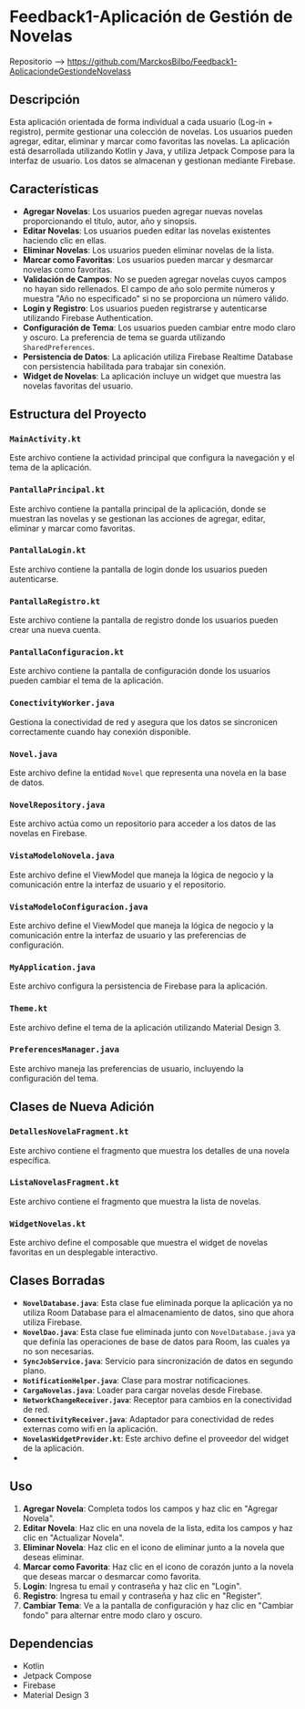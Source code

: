 # Feedback1-Aplicación de Gestión de Novelas

Repositorio --> https://github.com/MarckosBilbo/Feedback1-AplicaciondeGestiondeNovelass

## Descripción

Esta aplicación orientada de forma individual a cada usuario (Log-in + registro), permite gestionar una colección de novelas. Los usuarios pueden agregar, editar, eliminar y marcar como favoritas las novelas. La aplicación está desarrollada utilizando Kotlin y Java, y utiliza Jetpack Compose para la interfaz de usuario. Los datos se almacenan y gestionan mediante Firebase.

## Características

- **Agregar Novelas**: Los usuarios pueden agregar nuevas novelas proporcionando el título, autor, año y sinopsis.
- **Editar Novelas**: Los usuarios pueden editar las novelas existentes haciendo clic en ellas.
- **Eliminar Novelas**: Los usuarios pueden eliminar novelas de la lista.
- **Marcar como Favoritas**: Los usuarios pueden marcar y desmarcar novelas como favoritas.
- **Validación de Campos**: No se pueden agregar novelas cuyos campos no hayan sido rellenados. El campo de año solo permite números y muestra "Año no especificado" si no se proporciona un número válido.
- **Login y Registro**: Los usuarios pueden registrarse y autenticarse utilizando Firebase Authentication.
- **Configuración de Tema**: Los usuarios pueden cambiar entre modo claro y oscuro. La preferencia de tema se guarda utilizando `SharedPreferences`.
- **Persistencia de Datos**: La aplicación utiliza Firebase Realtime Database con persistencia habilitada para trabajar sin conexión.
- **Widget de Novelas**: La aplicación incluye un widget que muestra las novelas favoritas del usuario.

## Estructura del Proyecto

### `MainActivity.kt`

Este archivo contiene la actividad principal que configura la navegación y el tema de la aplicación.

### `PantallaPrincipal.kt`

Este archivo contiene la pantalla principal de la aplicación, donde se muestran las novelas y se gestionan las acciones de agregar, editar, eliminar y marcar como favoritas.

### `PantallaLogin.kt`

Este archivo contiene la pantalla de login donde los usuarios pueden autenticarse.

### `PantallaRegistro.kt`

Este archivo contiene la pantalla de registro donde los usuarios pueden crear una nueva cuenta.

### `PantallaConfiguracion.kt`

Este archivo contiene la pantalla de configuración donde los usuarios pueden cambiar el tema de la aplicación.

### `ConectivityWorker.java`

Gestiona la conectividad de red y asegura que los datos se sincronicen correctamente cuando hay conexión disponible.

### `Novel.java`

Este archivo define la entidad `Novel` que representa una novela en la base de datos.

### `NovelRepository.java`

Este archivo actúa como un repositorio para acceder a los datos de las novelas en Firebase.

### `VistaModeloNovela.java`

Este archivo define el ViewModel que maneja la lógica de negocio y la comunicación entre la interfaz de usuario y el repositorio.

### `VistaModeloConfiguracion.java`

Este archivo define el ViewModel que maneja la lógica de negocio y la comunicación entre la interfaz de usuario y las preferencias de configuración.

### `MyApplication.java`

Este archivo configura la persistencia de Firebase para la aplicación.

### `Theme.kt`

Este archivo define el tema de la aplicación utilizando Material Design 3.

### `PreferencesManager.java`

Este archivo maneja las preferencias de usuario, incluyendo la configuración del tema.

## Clases de Nueva Adición

### `DetallesNovelaFragment.kt`

Este archivo contiene el fragmento que muestra los detalles de una novela específica.

### `ListaNovelasFragment.kt`

Este archivo contiene el fragmento que muestra la lista de novelas.

### `WidgetNovelas.kt`

Este archivo define el composable que muestra el widget de novelas favoritas en un desplegable interactivo.

## Clases Borradas

- **`NovelDatabase.java`**: Esta clase fue eliminada porque la aplicación ya no utiliza Room Database para el almacenamiento de datos, sino que ahora utiliza Firebase.
- **`NovelDao.java`**: Esta clase fue eliminada junto con `NovelDatabase.java` ya que definía las operaciones de base de datos para Room, las cuales ya no son necesarias.
- **`SyncJobService.java`**: Servicio para sincronización de datos en segundo plano.
- **`NotificationHelper.java`**: Clase para mostrar notificaciones.
- **`CargaNovelas.java`**: Loader para cargar novelas desde Firebase.
- **`NetworkChangeReceiver.java`**: Receptor para cambios en la conectividad de red.
- **`ConnectivityReceiver.java`**: Adaptador para conectividad de redes externas como wifi en la aplicación.
- **`NovelasWidgetProvider.kt`**: Este archivo define el proveedor del widget de la aplicación.
- 
## Uso

1. **Agregar Novela**: Completa todos los campos y haz clic en "Agregar Novela".
2. **Editar Novela**: Haz clic en una novela de la lista, edita los campos y haz clic en "Actualizar Novela".
3. **Eliminar Novela**: Haz clic en el icono de eliminar junto a la novela que deseas eliminar.
4. **Marcar como Favorita**: Haz clic en el icono de corazón junto a la novela que deseas marcar o desmarcar como favorita.
5. **Login**: Ingresa tu email y contraseña y haz clic en "Login".
6. **Registro**: Ingresa tu email y contraseña y haz clic en "Register".
7. **Cambiar Tema**: Ve a la pantalla de configuración y haz clic en "Cambiar fondo" para alternar entre modo claro y oscuro.

## Dependencias

- Kotlin
- Jetpack Compose
- Firebase
- Material Design 3
